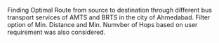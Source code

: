 Finding Optimal Route from source to destination through different bus transport services of AMTS and BRTS in the city of Ahmedabad. Filter option of Min. Distance and Min. Numvber of Hops based on user requirement was also considered.

